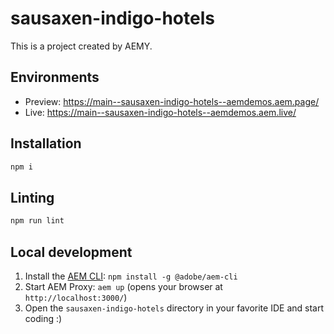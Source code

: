 # sausaxen-indigo-hotels

This is a project created by AEMY.

## Environments

- Preview: https://main--sausaxen-indigo-hotels--aemdemos.aem.page/
- Live: https://main--sausaxen-indigo-hotels--aemdemos.aem.live/

## Installation

```sh
npm i
```

## Linting

```sh
npm run lint
```

## Local development

1. Install the [AEM CLI](https://github.com/adobe/helix-cli): `npm install -g @adobe/aem-cli`
1. Start AEM Proxy: `aem up` (opens your browser at `http://localhost:3000/`)
1. Open the `sausaxen-indigo-hotels` directory in your favorite IDE and start coding :)